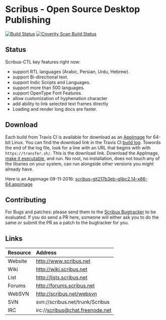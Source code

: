 Scribus - Open Source Desktop Publishing 
==============================
[![Build Status](https://travis-ci.org/HOST-Oman/scribus.svg?branch=ctl)](https://travis-ci.org/HOST-Oman/scribus) [![Coverity Scan Build Status](https://scan.coverity.com/projects/216/badge.svg)](https://scan.coverity.com/projects/scribus)

## Status
Scribus-CTL key features right now:
- support  RTL languages (Arabic, Persian, Urdu, Hebrew).
- support Bi-directional text.
- support Indic Scripts and Languages.
- support more than 500 languages.
- support OpenType Font Features.
- allow customization of hyphenation character
- add ability to link selected text frames directly 
- Loading and render long docs are faster. 

## Download
Each build from Travis CI is available for download as an [AppImage](Http://appimage.org) for 64-bit Linux. You can find the download link in the Travis CI [build log](https://travis-ci.org/HOST-Oman/scribus). Towords the end of the log file, look for a line with an URL that begins with with `https://transfer.sh/`. This is the download link. Download the AppImage, [make it executable](http://discourse.appimage.org/t/how-to-make-an-appimage-executable/80), and run. No root, no installation, does not touch any of the libaries on your system, can run alongside other versions you might already have.

Here is an Appimage 09-11-2016: [scribus-git217b3eb-glibc2.14-x86-64.appimage](https://transfer.sh/Wph00/scribus-git217b3eb-glibc2.14-x86-64.appimage)

## Contributing
For Bugs and patches: please send them to the [Scribus Bugtracker](http://bugs.scribus.net) to be evaluated. If you do send a PR here, someone will either ask you to do the same or submit the PR as a patch to the bugtracker for you.

## Links
|Resource | Address |  
|:---------|:---------|  
|Website |http://www.scribus.net |  
|Wiki | http://wiki.scribus.net |  
|List | http://lists.scribus.net |  
|Forums | http://forums.scribus.net | 
|WebSVN | http://scribus.net/websvn |
|SVN | svn://scribus.net/trunk/Scribus |  
|IRC | irc://scribus@chat.freenode.net |  



